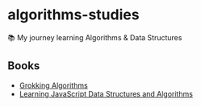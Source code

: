 # algorithms-studies

📚 My journey learning Algorithms &amp; Data Structures

## Books

- [Grokking Algorithms](/books/grokking-algorithms)
- [Learning JavaScript Data Structures and Algorithms](/books/learning-javascript-data-structures-and-algorithms/)
